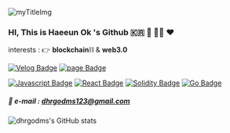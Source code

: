 ![myTitleImg](https://dhrgodms.github.io/hitchens/assets/images/title.png)

### HI, This is Haeeun Ok 's Github 🇰🇷 🌊 👩‍💻 ❤

interests : 👉 **blockchain**⛓ & **web3.0**

[![Velog Badge](http://img.shields.io/badge/-Velog-20c997?style=flat&link=https://velog.io/@okhaeeumm)](https://velog.io/@okhaeeumm)
[![page Badge](http://img.shields.io/badge/-mypage-365b25?style=flat&link=https://dhrgodms.github.io/hitchens/)](https://dhrgodms.github.io/hitchens/)

[![Javascript Badge](http://img.shields.io/badge/-Javascript-F7DF1E?style=flat&link=https://developer.mozilla.org/ko/docs/Web/JavaScript)](https://developer.mozilla.org/ko/docs/Web/JavaScript)
[![React Badge](http://img.shields.io/badge/-React-61DAFB?style=flat&link=https://ko.reactjs.org/)](https://ko.reactjs.org/)
[![Solidity Badge](http://img.shields.io/badge/-Solidity-363636?style=flat&link=https://docs.soliditylang.org/en/v0.8.17/)](https://docs.soliditylang.org/en/v0.8.17/)
[![Go Badge](https://img.shields.io/static/v1?label=I-like&message=Go&color=00ADD8)](https://go.dev)



##### 📩 e-mail : dhrgodms123@gmail.com

![dhrgodms's GitHub stats](https://github-readme-stats.vercel.app/api?username=dhrgodms&show_icons=true&theme=swift)

